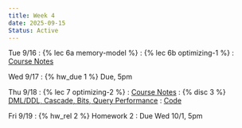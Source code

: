 ```yaml
---
title: Week 4
date: 2025-09-15
Status: Active
---
```


Tue 9/16
: {% lec 6a memory-model %}
: {% lec 6b optimizing-1 %}
  : [Course Notes](https://data101.org/notes/3-query_perf/indexes.html)

Wed 9/17
: {% hw_due 1 %} Due, 5pm

Thu 9/18
: {% lec 7 optimizing-2 %}
  : [Course Notes](https://docs.google.com/presentation/d/1KauV94R0_ZDOQ0rTxOsQ8LoYE7q1vaTO1E0j7aW2uJQ/edit?usp=sharing) 
: {% disc 3 %} [DML/DDL, Cascade, Bits, Query Performance](https://drive.google.com/file/d/16DRiZhD0l3PaCCD-T2Oz0WqiSKUi5UiZ/view?usp=sharing)
  : [Code](http://data101.datahub.berkeley.edu/hub/user-redirect/git-pull?repo=https%3A%2F%2Fgithub.com%2Fcal-data-eng%2Ffa25-materials&urlpath=tree%2Ffa25-materials%2Fdisc%2Fdisc03%2Fdisc03.ipynb&branch=main)

Fri 9/19
: {% hw_rel 2 %} Homework 2
  : Due Wed 10/1, 5pm
